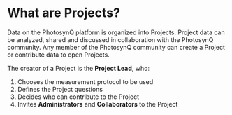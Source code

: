 # What are Projects?

Data on the PhotosynQ platform is organized into Projects. Project data can be analyzed, shared and discussed in collaboration with the PhotosynQ community. Any member of the PhotosynQ community can create a Project or contribute data to open Projects.

The creator of a Project is the **Project Lead**, who:

1. Chooses the measurement protocol to be used
2. Defines the Project questions
3. Decides who can contribute to the Project
4. Invites **Administrators** and **Collaborators** to the Project
